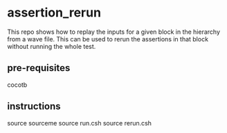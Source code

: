 ﻿# assertion_rerun
 
This repo shows how to replay the inputs for a given block in the hierarchy from a wave file. This can be used to rerun the assertions in that block without running the whole test.

## pre-requisites

cocotb

## instructions

source sourceme
source run.csh
source rerun.csh
